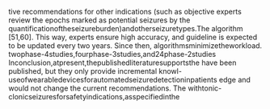 tive recommendations for other indications (such as objective experts review the epochs marked as potential seizures by the
quantificationoftheseizureburden)andotherseizuretypes.The algorithm [51,60]. This way, experts ensure high accuracy, and
guideline is expected to be updated every two years. Since then, algorithmsminimizetheworkload.
twophase-4studies,fourphase-3studies,and24phase-2studies Inconclusion,atpresent,thepublishedliteraturesupportsthe
have been published, but they only provide incremental knowl- useofwearabledevicesforautomatedseizuredetectioninpatients
edge and would not change the current recommendations. The withtonic-clonicseizuresforsafetyindications,asspecifiedinthe